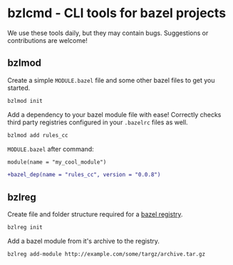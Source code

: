 # bzlcmd - CLI tools for bazel projects

We use these tools daily, but they may contain bugs. Suggestions or contributions are welcome!

## bzlmod

Create a simple `MODULE.bazel` file and some other bazel files to get you started.

```sh
bzlmod init
```

Add a dependency to your bazel module file with ease! Correctly checks third party registries configured in your `.bazelrc` files as well.

```sh
bzlmod add rules_cc
```

`MODULE.bazel` after command:

```diff
module(name = "my_cool_module")

+bazel_dep(name = "rules_cc", version = "0.0.8")
```

## bzlreg

Create file and folder structure required for a [bazel registry](https://bazel.build/external/registry).

```sh
bzlreg init
```

Add a bazel module from it's archive to the registry.

```
bzlreg add-module http://example.com/some/targz/archive.tar.gz
```
